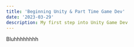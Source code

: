 ```yaml
---
title: 'Beginning Unity & Part Time Game Dev'
date: '2023-03-29'
description: My first step into Unity Game Dev
---
```


Bluhhhhhhhh
